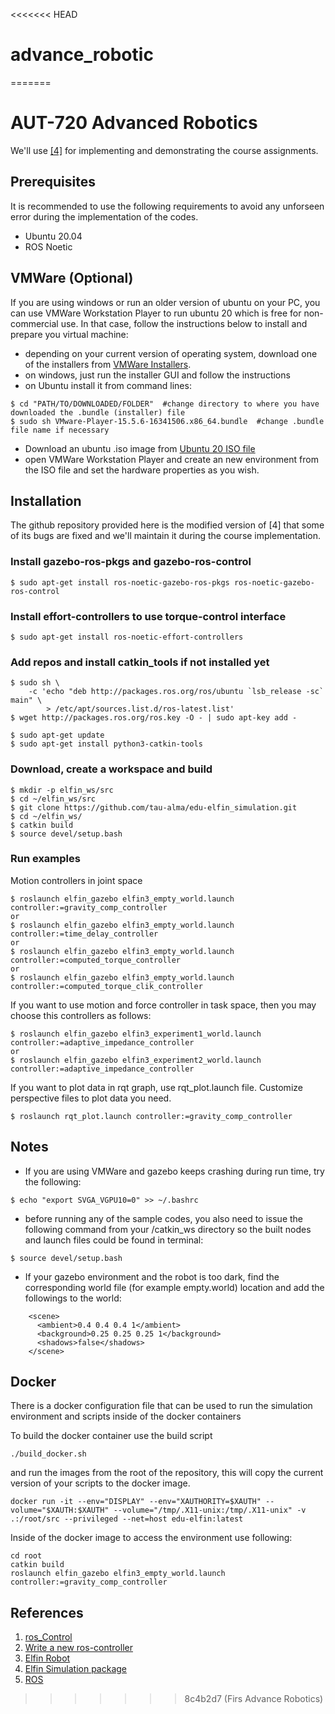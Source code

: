 <<<<<<< HEAD
# advance_robotic
=======
# AUT-720 Advanced Robotics
We'll use [[4]](https://github.com/modulabs/arm-control) for implementing and demonstrating the course assignments.  

## Prerequisites
It is recommended to use the following requirements to avoid any unforseen error during the implementation of the codes.

- Ubuntu 20.04
- ROS Noetic

## VMWare (Optional)
If you are using windows or run an older version of ubuntu on your PC, you can use VMWare Workstation Player to run ubuntu 20 which is free for non-commercial use. In that case, follow the instructions below to install and prepare you virtual machine:

- depending on your current version of operating system, download one of the installers from [VMWare Installers](https://www.vmware.com/fi/products/workstation-player/workstation-player-evaluation.html).
- on windows, just run the installer GUI and follow the instructions
- on Ubuntu install it from command lines:
```
$ cd "PATH/TO/DOWNLOADED/FOLDER"  #change directory to where you have downloaded the .bundle (installer) file
$ sudo sh VMware-Player-15.5.6-16341506.x86_64.bundle  #change .bundle file name if necessary
```
- Download an ubuntu .iso image from [Ubuntu 20 ISO file](https://releases.ubuntu.com/20.04/ubuntu-20.04.4-desktop-amd64.iso)
- open VMWare Workstation Player and create an new environment from the ISO file and set the hardware properties as you wish.


## Installation
The github repository provided here is the modified version of [4] that some of its bugs are fixed and we'll maintain it during the course implementation.

### Install gazebo-ros-pkgs and gazebo-ros-control

    $ sudo apt-get install ros-noetic-gazebo-ros-pkgs ros-noetic-gazebo-ros-control 

### Install effort-controllers to use torque-control interface

    $ sudo apt-get install ros-noetic-effort-controllers 

### Add repos and install catkin_tools if not installed yet
```
$ sudo sh \
    -c 'echo "deb http://packages.ros.org/ros/ubuntu `lsb_release -sc` main" \
        > /etc/apt/sources.list.d/ros-latest.list'
$ wget http://packages.ros.org/ros.key -O - | sudo apt-key add -

$ sudo apt-get update
$ sudo apt-get install python3-catkin-tools
```

### Download, create a workspace and build 

    $ mkdir -p elfin_ws/src
    $ cd ~/elfin_ws/src
    $ git clone https://github.com/tau-alma/edu-elfin_simulation.git
    $ cd ~/elfin_ws/
    $ catkin build
    $ source devel/setup.bash


### Run examples
Motion controllers in joint space

    $ roslaunch elfin_gazebo elfin3_empty_world.launch controller:=gravity_comp_controller
    or
    $ roslaunch elfin_gazebo elfin3_empty_world.launch controller:=time_delay_controller
    or
    $ roslaunch elfin_gazebo elfin3_empty_world.launch controller:=computed_torque_controller
    or
    $ roslaunch elfin_gazebo elfin3_empty_world.launch controller:=computed_torque_clik_controller

If you want to use motion and force controller in task space, then you may choose this controllers as follows:

    $ roslaunch elfin_gazebo elfin3_experiment1_world.launch controller:=adaptive_impedance_controller
    or
    $ roslaunch elfin_gazebo elfin3_experiment2_world.launch controller:=adaptive_impedance_controller

If you want to plot data in rqt graph, use rqt_plot.launch file. Customize perspective files to plot data you need.

    $ roslaunch rqt_plot.launch controller:=gravity_comp_controller



## Notes
- If you are using VMWare and gazebo keeps crashing during run time, try the following:

```
$ echo "export SVGA_VGPU10=0" >> ~/.bashrc
``` 
- before running any of the sample codes, you also need to issue the following command from your /catkin_ws directory so the built nodes and launch files could be found in terminal:


```
$ source devel/setup.bash
```

- If your gazebo environment and the robot is too dark, find the corresponding world file (for example empty.world) location and add the followings to the world:
```
    <scene>
      <ambient>0.4 0.4 0.4 1</ambient>
      <background>0.25 0.25 0.25 1</background>
      <shadows>false</shadows>
    </scene>
```

## Docker

There is a docker configuration file that can be used to run the simulation environment and scripts inside of the docker containers


To build the docker container use the build script
```
./build_docker.sh
```

and run the images from the root of the repository, this will copy the current version of your scripts to the docker image.
```
docker run -it --env="DISPLAY" --env="XAUTHORITY=$XAUTH" --volume="$XAUTH:$XAUTH" --volume="/tmp/.X11-unix:/tmp/.X11-unix" -v .:/root/src --privileged --net=host edu-elfin:latest
```
Inside of the docker image to access the environment use following:

```
cd root
catkin build
roslaunch elfin_gazebo elfin3_empty_world.launch controller:=gravity_comp_controller
```


## References
1. [ros_Control](http://wiki.ros.org/ros_control)
2. [Write a new ros-controller](https://github.com/ros-controls/ros_control/wiki/controller_interface)
3. [Elfin Robot](http://wiki.ros.org/Robots/Elfin)
4. [Elfin Simulation package](https://github.com/modulabs/arm-control)
5. [ROS](http://wiki.ros.org/)

>>>>>>> 8c4b2d7 (Firs Advance Robotics)
